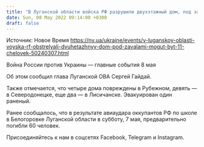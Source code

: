 ```yaml
---
title: "В Луганской области войска РФ разрушили двухэтажный дом, под завалами могут находиться 11 человек — ОВА"
date: Sun, 08 May 2022 09:14:00 +0300
draft: false
---
```

Источник: Новое Время https://nv.ua/ukraine/events/v-luganskoy-oblasti-voyska-rf-obstrelyali-dvuhetazhnyy-dom-pod-zavalami-mogut-byt-11-chelovek-50240307.html


Война России против Украины — главные события 8 мая

Об этом сообщил глава Луганской ОВА Сергей Гайдай.

 Также отмечается, что четыре дома повреждены в Рубежном, девять — в Северодонецке, еще два — в Лисичанске. Эвакуирован один раненый.

 Ранее сообщалось, что в результате авиаудара оккупантов РФ по школе в Белогоровке Луганской области в субботу, 7 мая, предварительно погибли 60 человек.

Присоединяйтесь к нам в соцсетях Facebook, Telegram и Instagram.
